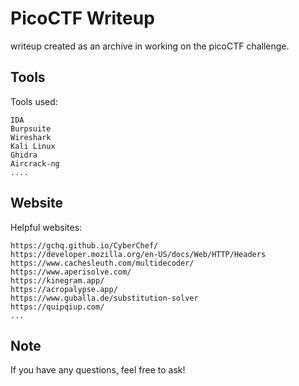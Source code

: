 # PicoCTF Writeup

writeup created as an archive in working on the picoCTF challenge.

## Tools

Tools used:
```
IDA
Burpsuite
Wireshark
Kali Linux
Ghidra
Aircrack-ng
....
```

## Website
Helpful websites:
```
https://gchq.github.io/CyberChef/
https://developer.mozilla.org/en-US/docs/Web/HTTP/Headers
https://www.cachesleuth.com/multidecoder/
https://www.aperisolve.com/
https://kinegram.app/
https://acropalypse.app/
https://www.guballa.de/substitution-solver
https://quipqiup.com/
...
```
## Note
If you have any questions, feel free to ask!